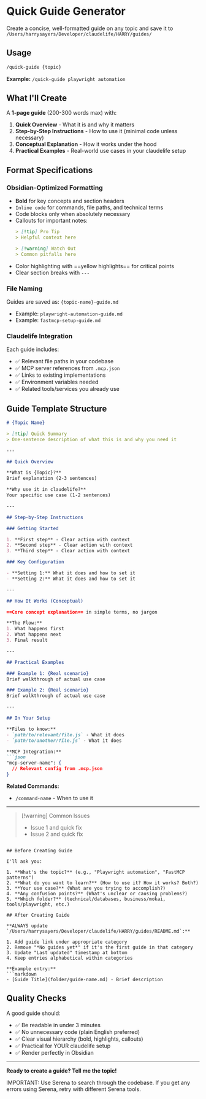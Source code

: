 # Quick Guide Generator

Create a concise, well-formatted guide on any topic and save it to `/Users/harrysayers/Developer/claudelife/HARRY/guides/`

## Usage

```bash
/quick-guide {topic}
```

**Example:** `/quick-guide playwright automation`

## What I'll Create

A **1-page guide** (200-300 words max) with:

1. **Quick Overview** - What it is and why it matters
2. **Step-by-Step Instructions** - How to use it (minimal code unless necessary)
3. **Conceptual Explanation** - How it works under the hood
4. **Practical Examples** - Real-world use cases in your claudelife setup

## Format Specifications

### Obsidian-Optimized Formatting

- **Bold** for key concepts and section headers
- `Inline code` for commands, file paths, and technical terms
- Code blocks only when absolutely necessary
- Callouts for important notes:
  ```markdown
  > [!tip] Pro Tip
  > Helpful context here

  > [!warning] Watch Out
  > Common pitfalls here
  ```
- Color highlighting with ==yellow highlights== for critical points
- Clear section breaks with `---`

### File Naming

Guides are saved as: `{topic-name}-guide.md`
- Example: `playwright-automation-guide.md`
- Example: `fastmcp-setup-guide.md`

### Claudelife Integration

Each guide includes:
- ✅ Relevant file paths in your codebase
- ✅ MCP server references from `.mcp.json`
- ✅ Links to existing implementations
- ✅ Environment variables needed
- ✅ Related tools/services you already use

## Guide Template Structure

```markdown
# {Topic Name}

> [!tip] Quick Summary
> One-sentence description of what this is and why you need it

---

## Quick Overview

**What is {Topic}?**
Brief explanation (2-3 sentences)

**Why use it in claudelife?**
Your specific use case (1-2 sentences)

---

## Step-by-Step Instructions

### Getting Started

1. **First step** - Clear action with context
2. **Second step** - Clear action with context
3. **Third step** - Clear action with context

### Key Configuration

- **Setting 1:** What it does and how to set it
- **Setting 2:** What it does and how to set it

---

## How It Works (Conceptual)

==Core concept explanation== in simple terms, no jargon

**The Flow:**
1. What happens first
2. What happens next
3. Final result

---

## Practical Examples

### Example 1: {Real scenario}
Brief walkthrough of actual use case

### Example 2: {Real scenario}
Brief walkthrough of actual use case

---

## In Your Setup

**Files to know:**
- `path/to/relevant/file.js` - What it does
- `path/to/another/file.js` - What it does

**MCP Integration:**
```json
"mcp-server-name": {
  // Relevant config from .mcp.json
}
```

**Related Commands:**
- `/command-name` - When to use it

---

> [!warning] Common Issues
> - Issue 1 and quick fix
> - Issue 2 and quick fix
```

## Before Creating Guide

I'll ask you:

1. **What's the topic?** (e.g., "Playwright automation", "FastMCP patterns")
2. **What do you want to learn?** (How to use it? How it works? Both?)
3. **Your use case?** (What are you trying to accomplish?)
4. **Any confusion points?** (What's unclear or causing problems?)
5. **Which folder?** (technical/databases, business/mokai, tools/playwright, etc.)

## After Creating Guide

**ALWAYS update `/Users/harrysayers/Developer/claudelife/HARRY/guides/README.md`:**

1. Add guide link under appropriate category
2. Remove "*No guides yet*" if it's the first guide in that category
3. Update "Last updated" timestamp at bottom
4. Keep entries alphabetical within categories

**Example entry:**
```markdown
- [Guide Title](folder/guide-name.md) - Brief description
```

## Quality Checks

A good guide should:
- ✅ Be readable in under 3 minutes
- ✅ No unnecessary code (plain English preferred)
- ✅ Clear visual hierarchy (bold, highlights, callouts)
- ✅ Practical for YOUR claudelife setup
- ✅ Render perfectly in Obsidian

---

**Ready to create a guide? Tell me the topic!**


IMPORTANT: Use Serena to search through the codebase. If you get any errors using Serena, retry with different
Serena tools.

